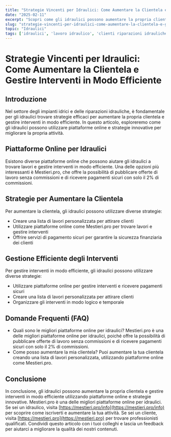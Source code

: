 ```yaml
---
title: "Strategie Vincenti per Idraulici: Come Aumentare la Clientela e Gestire Interventi in Modo Efficiente"
date: "2025-02-11"
excerpt: "Scopri come gli idraulici possono aumentare la propria clientela e gestire interventi in modo efficiente utilizzando piattaforme online e strategie innovative."
slug: "strategie-vincenti-per-idraulici-come-aumentare-la-clientela-e-gestire-interventi-in-modo-efficiente"
topic: "Idraulici"
tags: ['idraulici', 'lavoro idraulico', 'clienti riparazioni idrauliche', 'piattaforme senza commissioni']
---
```

# Strategie Vincenti per Idraulici: Come Aumentare la Clientela e Gestire Interventi in Modo Efficiente

## Introduzione

Nel settore degli impianti idrici e delle riparazioni idrauliche, è fondamentale per gli idraulici trovare strategie efficaci per aumentare la propria clientela e gestire interventi in modo efficiente. In questo articolo, esploreremo come gli idraulici possono utilizzare piattaforme online e strategie innovative per migliorare la propria attività.

## Piattaforme Online per Idraulici

Esistono diverse piattaforme online che possono aiutare gli idraulici a trovare lavori e gestire interventi in modo efficiente. Una delle opzioni più interessanti è Mestieri.pro, che offre la possibilità di pubblicare offerte di lavoro senza commissioni e di ricevere pagamenti sicuri con solo il 2% di commissioni.

## Strategie per Aumentare la Clientela

Per aumentare la clientela, gli idraulici possono utilizzare diverse strategie:

* Creare una lista di lavori personalizzata per attirare clienti
* Utilizzare piattaforme online come Mestieri.pro per trovare lavori e gestire interventi
* Offrire servizi di pagamento sicuri per garantire la sicurezza finanziaria dei clienti

## Gestione Efficiente degli Interventi

Per gestire interventi in modo efficiente, gli idraulici possono utilizzare diverse strategie:

* Utilizzare piattaforme online per gestire interventi e ricevere pagamenti sicuri
* Creare una lista di lavori personalizzata per attirare clienti
* Organizzare gli interventi in modo logico e temporale

## Domande Frequenti (FAQ)

* Quali sono le migliori piattaforme online per idraulici?
Mestieri.pro è una delle migliori piattaforme online per idraulici, poiché offre la possibilità di pubblicare offerte di lavoro senza commissioni e di ricevere pagamenti sicuri con solo il 2% di commissioni.
* Come posso aumentare la mia clientela?
Puoi aumentare la tua clientela creando una lista di lavori personalizzata, utilizzando piattaforme online come Mestieri.pro.

## Conclusione

In conclusione, gli idraulici possono aumentare la propria clientela e gestire interventi in modo efficiente utilizzando piattaforme online e strategie innovative. Mestieri.pro è una delle migliori piattaforme online per idraulici. Se sei un idraulico, visita [https://mestieri.pro/info](https://mestieri.pro/info) per scoprire come iscriverti e aumentare la tua attività. Se sei un cliente, visita [https://mestieri.pro](https://mestieri.pro) per trovare professionisti qualificati. 
Condividi questo articolo con i tuoi colleghi e lascia un feedback per aiutarci a migliorare la qualità dei nostri contenuti.